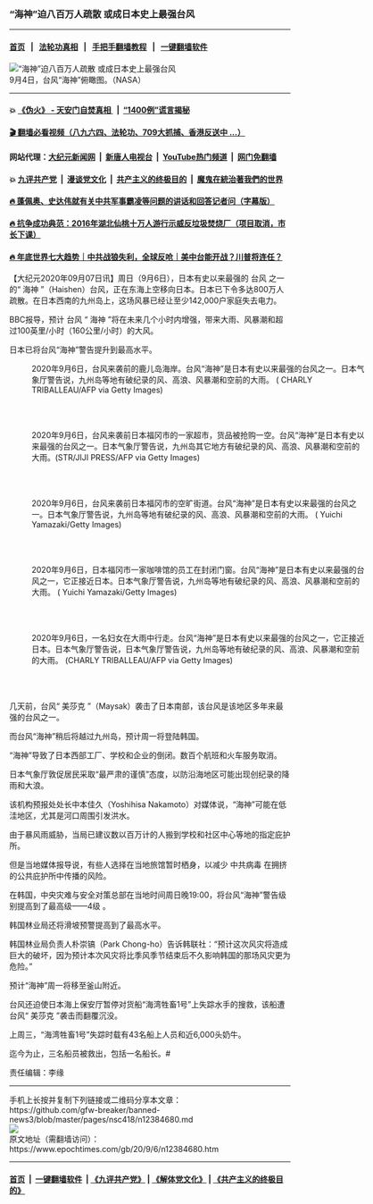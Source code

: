 ### “海神”迫八百万人疏散 或成日本史上最强台风
------------------------

#### [首页](https://github.com/gfw-breaker/banned-news3/blob/master/README.md) &nbsp;&nbsp;|&nbsp;&nbsp; [法轮功真相](https://github.com/begood0513/basic/blob/master/README.md)  &nbsp;&nbsp;|&nbsp;&nbsp; [手把手翻墙教程](https://github.com/gfw-breaker/guides/wiki)  &nbsp;&nbsp;|&nbsp;&nbsp; [一键翻墙软件](https://github.com/gfw-breaker/nogfw/blob/master/README.md)  



<div><img alt="“海神”迫八百万人疏散 或成日本史上最强台风" class="attachment-djy_600_400 size-djy_600_400 wp-post-image" src="https://i.epochtimes.com/assets/uploads/2020/09/haishen_tmo_2020248-600x400.jpg"/>
<div class="caption">
 9月4日，台风“海神”俯瞰图。（NASA）
</div></div><hr/>

#### 💥 [《伪火》 - 天安门自焚真相 ](http://141.164.51.119:10000/videos/blog/weihuo.html)&nbsp; |&nbsp; [“1400例”谎言揭秘  ](http://141.164.51.119:10000/videos/blog/jiexi1400.html)

#### [ 🎬  翻墙必看视频（八九六四、法轮功、709大抓捕、香港反送中 ...）](https://github.com/gfw-breaker/links/blob/master/banned.md)

#### 网站代理：[大纪元新闻网](http://167.172.10.89:10080/gb/) &nbsp;|&nbsp; [新唐人电视台](http://167.172.10.89:8808/gb/)  &nbsp;|&nbsp; [YouTube热门频道](http://158.247.203.241/youtube.html) &nbsp;|&nbsp; [网门免翻墙](http://158.247.203.241:11000/show.aspx?name=ogHome)

#### 💥 [九评共产党](http://141.164.51.119:10000/videos/res/jiuping/)&nbsp; |&nbsp; [漫谈党文化](http://141.164.51.119:10000/videos/res/mtdwh/)&nbsp; |&nbsp; [共产主义的终极目的](http://141.164.51.119:10000/videos/res/zjmd/)&nbsp; |&nbsp; [魔鬼在統治著我們的世界](http://141.164.51.119:10000/videos/res/TheSpecter/)  

#### [ 🔥  蓬佩奥、史达伟就有关中共军事霸凌等问题的讲话和回答记者问（字幕版）](http://141.164.51.119:10000/videos/news/pompeo7.html)

#### [ 🔥  抗争成功典范：2016年湖北仙桃十万人游行示威反垃圾焚烧厂（项目取消，市长下课）](http://141.164.51.119:10000/videos/news/xiantao.html)

#### [ 🔥  年底世界七大趋势｜中共战狼失利，全球反呛｜美中台能开战？川普将连任？](http://141.164.51.119:10000/videos/news/tanghao02.html)

<div><p>
 【大纪元2020年09月07日讯】周日（9月6日），日本有史以来最强的
 <ok href="https://www.epochtimes.com/gb/tag/%E5%8F%B0%E9%A3%8E.html">
  台风
 </ok>
 之一的“
 <ok href="https://www.epochtimes.com/gb/tag/%E6%B5%B7%E7%A5%9E.html">
  海神
 </ok>
 ”（Haishen）台风，正在东海上空移向日本。日本已下令多达800万人疏散。在日本西南的九州岛上，这场风暴已经让至少142,000户家庭失去电力。
</p>
<p>
 BBC报导，预计
 <ok href="https://www.epochtimes.com/gb/tag/%E5%8F%B0%E9%A3%8E.html">
  台风
 </ok>
 “
 <ok href="https://www.epochtimes.com/gb/tag/%E6%B5%B7%E7%A5%9E.html">
  海神
 </ok>
 ”将在未来几个小时内增强，带来大雨、风暴潮和超过100英里/小时（160公里/小时）的大风。
</p>
<p>
 日本已将台风“海神”警告提升到最高水平。
</p>
<figure class="wp-caption aligncenter" id="attachment_12384718" style="width: 600px">
 <ok href="https://i.epochtimes.com/assets/uploads/2020/09/GettyImages-1228366593.jpg">
  <img alt="" class="size-large wp-image-12384718" src="https://i.epochtimes.com/assets/uploads/2020/09/GettyImages-1228366593-600x400.jpg"/>
 </ok>
 <br/><figcaption class="wp-caption-text">
  2020年9月6日，台风来袭前的鹿儿岛海岸。台风“海神”是日本有史以来最强的台风之一。日本气象厅警告说，九州岛等地有破纪录的风、高浪、风暴潮和空前的大雨。 ( CHARLY TRIBALLEAU/AFP via Getty Images)
 </figcaption><br/>
</figure><br/>
<figure class="wp-caption aligncenter" id="attachment_12384719" style="width: 600px">
 <ok href="https://i.epochtimes.com/assets/uploads/2020/09/GettyImages-1228368746.jpg">
  <img alt="" class="size-large wp-image-12384719" src="https://i.epochtimes.com/assets/uploads/2020/09/GettyImages-1228368746-600x400.jpg"/>
 </ok>
 <br/><figcaption class="wp-caption-text">
  2020年9月6日，台风来袭前日本福冈市的一家超市，货品被抢购一空。台风“海神”是日本有史以来最强的台风之一。日本气象厅警告说，九州岛其它地方有破纪录的风、高浪、风暴潮和空前的大雨。(STR/JIJI PRESS/AFP via Getty Images)
 </figcaption><br/>
</figure><br/>
<figure class="wp-caption aligncenter" id="attachment_12384720" style="width: 600px">
 <ok href="https://i.epochtimes.com/assets/uploads/2020/09/GettyImages-1270964341.jpg">
  <img alt="" class="size-large wp-image-12384720" src="https://i.epochtimes.com/assets/uploads/2020/09/GettyImages-1270964341-600x400.jpg"/>
 </ok>
 <br/><figcaption class="wp-caption-text">
  2020年9月6日，台风来袭前日本福冈市的空旷街道。台风“海神”是日本有史以来最强的台风之一。日本气象厅警告说，九州岛等地有破纪录的风、高浪、风暴潮和空前的大雨。 ( Yuichi Yamazaki/Getty Images)
 </figcaption><br/>
</figure><br/>
<figure class="wp-caption aligncenter" id="attachment_12384721" style="width: 600px">
 <ok href="https://i.epochtimes.com/assets/uploads/2020/09/GettyImages-1270908111.jpg">
  <img alt="" class="size-large wp-image-12384721" src="https://i.epochtimes.com/assets/uploads/2020/09/GettyImages-1270908111-600x400.jpg"/>
 </ok>
 <br/><figcaption class="wp-caption-text">
  2020年9月6日，日本福冈市一家咖啡馆的员工在封闭门窗。台风“海神”是日本有史以来最强的台风之一，它正接近日本。日本气象厅警告说，九州岛等地有破纪录的风、高浪、风暴潮和空前的大雨。 ( Yuichi Yamazaki/Getty Images)
 </figcaption><br/>
</figure><br/>
<figure class="wp-caption aligncenter" id="attachment_12384722" style="width: 600px">
 <ok href="https://i.epochtimes.com/assets/uploads/2020/09/GettyImages-1228367112.jpg">
  <img alt="" class="size-large wp-image-12384722" src="https://i.epochtimes.com/assets/uploads/2020/09/GettyImages-1228367112-600x400.jpg"/>
 </ok>
 <br/><figcaption class="wp-caption-text">
  2020年9月6日，一名妇女在大雨中行走。台风“海神”是日本有史以来最强的台风之一，它正接近日本。日本气象厅警告说，日本气象厅警告说，九州岛等地有破纪录的风、高浪、风暴潮和空前的大雨。 (CHARLY TRIBALLEAU/AFP via Getty Images)
 </figcaption><br/>
</figure><br/>
<p>
 几天前，台风“
 <ok href="https://www.epochtimes.com/gb/tag/%E7%BE%8E%E8%8E%8E%E5%85%8B.html">
  美莎克
 </ok>
 ”（Maysak）袭击了日本南部，该台风是该地区多年来最强的台风之一。
</p>
<p>
 而台风“海神”稍后将越过九州岛，预计周一将登陆韩国。
</p>
<p>
 “海神”导致了日本西部工厂、学校和企业的倒闭。数百个航班和火车服务取消。
</p>
<p>
 日本气象厅敦促居民采取“最严肃的谨慎”态度，以防沿海地区可能出现创纪录的降雨和大浪。
</p>
<p>
 该机构预报处处长中本佳久（Yoshihisa Nakamoto）对媒体说，“海神”可能在低洼地区，尤其是河口周围引发洪水。
</p>
<p>
 由于暴风雨威胁，当局已建议数以百万计的人搬到学校和社区中心等地的指定庇护所。
</p>
<p>
 但是当地媒体报导说，有些人选择在当地旅馆暂时栖身，以减少
 <ok href="https://www.epochtimes.com/gb/tag/%E4%B8%AD%E5%85%B1%E7%97%85%E6%AF%92.html">
  中共病毒
 </ok>
 在拥挤的公共庇护所中传播的风险。
</p>
<p>
 在韩国，中央灾难与安全对策总部在当地时间周日晚19:00，将台风“海神”警告级别提高到了最高级——4级 。
</p>
<p>
 韩国林业局还将滑坡预警提高到了最高水平。
</p>
<p>
 韩国林业局负责人朴崇镐（Park Chong-ho）告诉韩联社：“预计这次风灾将造成巨大的破坏，因为预计本次风灾将比季风季节结束后不久影响韩国的那场风灾更为危险。”
</p>
<p>
 预计“海神”周一将移至釜山附近。
</p>
<p>
 台风还迫使日本海上保安厅暂停对货船“海湾牲畜1号”上失踪水手的搜救，该船遭台风“
 <ok href="https://www.epochtimes.com/gb/tag/%E7%BE%8E%E8%8E%8E%E5%85%8B.html">
  美莎克
 </ok>
 ”袭击而翻覆沉没。
</p>
<p>
 上周三，“海湾牲畜1号”失踪时载有43名船上人员和近6,000头奶牛。
</p>
<p>
 迄今为止，三名船员被救出，包括一名船长。#
</p>
<p>
 责任编辑：李缘
</p>
</div>
<hr/>
手机上长按并复制下列链接或二维码分享本文章：<br/>
https://github.com/gfw-breaker/banned-news3/blob/master/pages/nsc418/n12384680.md <br/>
<a href='https://github.com/gfw-breaker/banned-news3/blob/master/pages/nsc418/n12384680.md'><img src='https://github.com/gfw-breaker/banned-news3/blob/master/pages/nsc418/n12384680.md.png'/></a> <br/>
原文地址（需翻墙访问）：https://www.epochtimes.com/gb/20/9/6/n12384680.htm


------------------------
#### [首页](https://github.com/gfw-breaker/banned-news3/blob/master/README.md) &nbsp;|&nbsp; [一键翻墙软件](https://github.com/gfw-breaker/nogfw/blob/master/README.md) &nbsp;| [《九评共产党》](https://github.com/gfw-breaker/9ping.md/blob/master/README.md#九评之一评共产党是什么) | [《解体党文化》](https://github.com/gfw-breaker/jtdwh.md/blob/master/README.md) | [《共产主义的终极目的》](https://github.com/gfw-breaker/gczydzjmd.md/blob/master/README.md)


<img src='http://gfw-breaker.win/banned-news3/pages/nsc418/n12384680.md' width='0px' height='0px'/>
